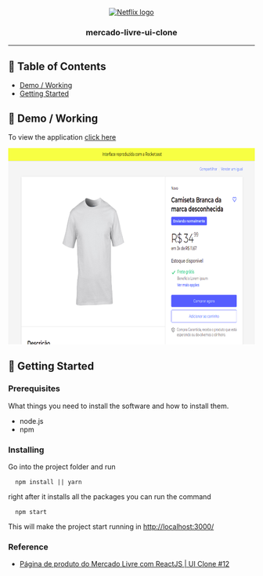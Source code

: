 <p align="center">
  <a href="" rel="noopener">
 <img width=200px height=200px src="https://http2.mlstatic.com/static/org-img/homesnw/mercado-libre.png?v=2" alt="Netflix logo"></a>
</p>

<h3 align="center">mercado-livre-ui-clone</h3>

---

## 📝 Table of Contents

- [Demo / Working](#demo)
- [Getting Started](#getting_started)

## 🎥 Demo / Working <a name = "demo"></a>

<p>To view the application
  <a href="#">
    click here
  </a>
<p>

<img width=800px height=400px src="./img-project/mercadoLivre.png" alt="Netflix logo"></a>

## 🏁 Getting Started <a name = "getting_started"></a>

### Prerequisites

What things you need to install the software and how to install them.

- node.js
- npm

### Installing

Go into the project folder and run

```
  npm install || yarn
```

right after it installs all the packages you can run the command

```
  npm start
```

This will make the project start running in [http://localhost:3000/](http://localhost:3000)

### Reference

- [Página de produto do Mercado Livre com ReactJS | UI Clone #12](https://www.youtube.com/watch?v=APs_xQ2hUOE&t=1506s)
